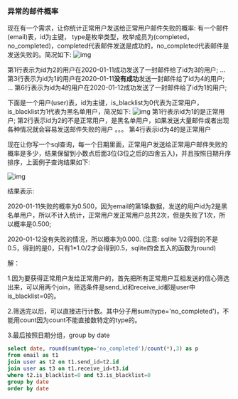 ### 异常的邮件概率

现在有一个需求，让你统计正常用户发送给正常用户邮件失败的概率:
有一个邮件(email)表，id为主键， type是枚举类型，枚举成员为(completed，no_completed)，completed代表邮件发送是成功的，no_completed代表邮件是发送失败的。简况如下:
![img](https://uploadfiles.nowcoder.com/images/20200817/557336_1597652115615_43081841018939871F6352EF230E6D8E)

第1行表示为id为2的用户在2020-01-11成功发送了一封邮件给了id为3的用户;
...
第3行表示为id为1的用户在2020-01-11**没有成功**发送一封邮件给了id为4的用户;
...
第6行表示为id为4的用户在2020-01-12成功发送了一封邮件给了id为1的用户;


下面是一个用户(user)表，id为主键，is_blacklist为0代表为正常用户，is_blacklist为1代表为黑名单用户，简况如下:
![img](https://uploadfiles.nowcoder.com/images/20200817/557336_1597652932880_7440E658C1F32DF28A6F4360EAB2D9BB)
第1行表示id为1的是正常用户;
第2行表示id为2的不是正常用户，是黑名单用户，如果发送大量邮件或者出现各种情况就会容易发送邮件失败的用户
。。。
第4行表示id为4的是正常用户



现在让你写一个sql查询，每一个日期里面，正常用户发送给正常用户邮件失败的概率是多少，结果保留到小数点后面3位(3位之后的四舍五入)，并且按照日期升序排序，上面例子查询结果如下: 

![img](https://uploadfiles.nowcoder.com/images/20200817/557336_1597652145337_6DF0297941EF626E9F6560F28F60E2C7)



结果表示: 

2020-01-11失败的概率为0.500，因为email的第1条数据，发送的用户id为2是黑名单用户，所以不计入统计，正常用户发正常用户总共2次，但是失败了1次，所以概率是0.500; 

2020-01-12没有失败的情况，所以概率为0.000.
(注意: sqlite 1/2得到的不是0.5，得到的是0，只有1*1.0/2才会得到0.5，sqlite四舍五入的函数为round)



解：

1.因为要获得正常用户发给正常用户的，首先把所有正常用户互相发送的信心筛选出来，可以用两个join，筛选条件是send_id和receive_id都是user中is_blacklist=0的。

2.筛选完以后，可以直接进行计数。其中分子用sum(type='no_completed')，不能用count因为count不能直接数特定的type的。

3.最后按照日期分组，group by date

```sql
select date, round(sum(type='no_completed')/count(*),3) as p
from email as t1
join user as t2 on t1.send_id=t2.id 
join user as t3 on t1.receive_id=t3.id 
where t2.is_blacklist=0 and t3.is_blacklist=0 
group by date 
order by date 
```

